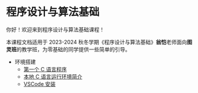 # 程序设计与算法基础

你好！欢迎来到程序设计与算法基础课程！

本课程文档适用于 2023-2024 秋冬学期《程序设计与算法基础》**翁恺**老师面向**图灵班**的教学班，为零基础的同学提供一些简单的引导。

- 环境搭建
    - [第一个 C 语言程序](env/first_C.md)
    - [本地 C 语言运行环境简介](env/local_env.md)
    - [VSCode 安装](env/vsc_install.md)
